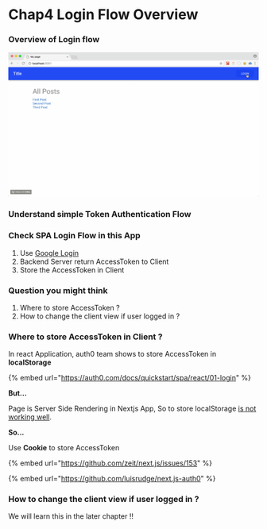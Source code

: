 # Chap4 Login Flow Overview

### Overview of Login flow

![Complete Login Flow](.gitbook/assets/2018-08-20-16.15.30.gif)



### Understand simple Token Authentication Flow



### Check SPA Login Flow in this App

1. Use [Google Login](https://developers.google.com/identity/sign-in/web/server-side-flow) 
2. Backend Server return AccessToken to Client
3. Store the AccessToken in Client

### Question you might think

1. Where to store AccessToken ?
2. How to change the client view if user logged in ?



### Where to store AccessToken in Client ?

In react Application, auth0 team shows to store AccessToken in **localStorage**

{% embed url="https://auth0.com/docs/quickstart/spa/react/01-login" %}

**But...** 

Page is Server Side Rendering in Nextjs App, So to store localStorage [is not working well](https://github.com/luisrudge/next.js-auth0/issues/10).

**So...**

Use **Cookie** to store AccessToken

{% embed url="https://github.com/zeit/next.js/issues/153" %}

{% embed url="https://github.com/luisrudge/next.js-auth0" %}



### How to change the client view if user logged in ?

We will learn this in the later chapter !!

